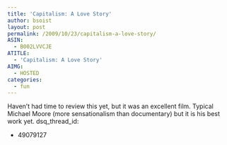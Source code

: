 ```yaml
---
title: 'Capitalism: A Love Story'
author: bsoist
layout: post
permalink: /2009/10/23/capitalism-a-love-story/
ASIN:
  - B002LVVCJE
ATITLE:
  - 'Capitalism: A Love Story'
AIMG:
  - HOSTED
categories:
  - fun
---
```

Haven&#8217;t had time to review this yet, but it was an excellent film. Typical Michael Moore (more sensationalism than documentary) but it is his best work yet.
dsq_thread_id:
  - 49079127